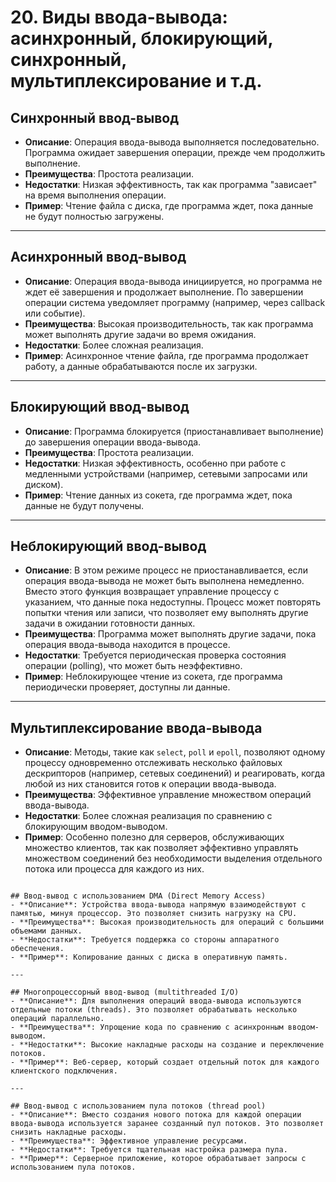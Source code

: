 # 20. Виды ввода-вывода: асинхронный, блокирующий, синхронный, мультиплексирование и т.д.

## Синхронный ввод-вывод

- **Описание**: Операция ввода-вывода выполняется последовательно. Программа ожидает завершения операции, прежде чем продолжить выполнение.
- **Преимущества**: Простота реализации.
- **Недостатки**: Низкая эффективность, так как программа "зависает" на время выполнения операции.
- **Пример**: Чтение файла с диска, где программа ждет, пока данные не будут полностью загружены.

---

## Асинхронный ввод-вывод

- **Описание**: Операция ввода-вывода инициируется, но программа не ждет её завершения и продолжает выполнение. По завершении операции система уведомляет программу (например, через callback или событие).
- **Преимущества**: Высокая производительность, так как программа может выполнять другие задачи во время ожидания.
- **Недостатки**: Более сложная реализация.
- **Пример**: Асинхронное чтение файла, где программа продолжает работу, а данные обрабатываются после их загрузки.

---

## Блокирующий ввод-вывод

- **Описание**: Программа блокируется (приостанавливает выполнение) до завершения операции ввода-вывода.
- **Преимущества**: Простота реализации.
- **Недостатки**: Низкая эффективность, особенно при работе с медленными устройствами (например, сетевыми запросами или диском).
- **Пример**: Чтение данных из сокета, где программа ждет, пока данные не будут получены.

---

## Неблокирующий ввод-вывод

- **Описание**:  В этом режиме процесс не приостанавливается, если операция ввода-вывода не может быть выполнена немедленно. Вместо этого функция возвращает управление процессу с указанием, что данные пока недоступны. Процесс может повторять попытки чтения или записи, что позволяет ему выполнять другие задачи в ожидании готовности данных.
- **Преимущества**: Программа может выполнять другие задачи, пока операция ввода-вывода находится в процессе.
- **Недостатки**: Требуется периодическая проверка состояния операции (polling), что может быть неэффективно.
- **Пример**: Неблокирующее чтение из сокета, где программа периодически проверяет, доступны ли данные.

---

## Мультиплексирование ввода-вывода

- **Описание**: Методы, такие как `select`, `poll` и `epoll`, позволяют одному процессу одновременно отслеживать несколько файловых дескрипторов (например, сетевых соединений) и реагировать, когда любой из них становится готов к операции ввода-вывода.
- **Преимущества**: Эффективное управление множеством операций ввода-вывода.
- **Недостатки**: Более сложная реализация по сравнению с блокирующим вводом-выводом.
- **Пример**: Особенно полезно для серверов, обслуживающих множество клиентов, так как позволяет эффективно управлять множеством соединений без необходимости выделения отдельного потока или процесса для каждого из них.

```{dropdown} Кроме того..

## Ввод-вывод с использованием DMA (Direct Memory Access)
- **Описание**: Устройства ввода-вывода напрямую взаимодействуют с памятью, минуя процессор. Это позволяет снизить нагрузку на CPU.
- **Преимущества**: Высокая производительность для операций с большими объемами данных.
- **Недостатки**: Требуется поддержка со стороны аппаратного обеспечения.
- **Пример**: Копирование данных с диска в оперативную память.

---

## Многопроцессорный ввод-вывод (multithreaded I/O)
- **Описание**: Для выполнения операций ввода-вывода используются отдельные потоки (threads). Это позволяет обрабатывать несколько операций параллельно.
- **Преимущества**: Упрощение кода по сравнению с асинхронным вводом-выводом.
- **Недостатки**: Высокие накладные расходы на создание и переключение потоков.
- **Пример**: Веб-сервер, который создает отдельный поток для каждого клиентского подключения.

---

## Ввод-вывод с использованием пула потоков (thread pool)
- **Описание**: Вместо создания нового потока для каждой операции ввода-вывода используется заранее созданный пул потоков. Это позволяет снизить накладные расходы.
- **Преимущества**: Эффективное управление ресурсами.
- **Недостатки**: Требуется тщательная настройка размера пула.
- **Пример**: Серверное приложение, которое обрабатывает запросы с использованием пула потоков.

```
